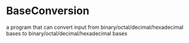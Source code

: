 # BaseConversion
a program that can convert input from binary/octal/decimal/hexadecimal bases to binary/octal/decimal/hexadecimal bases
